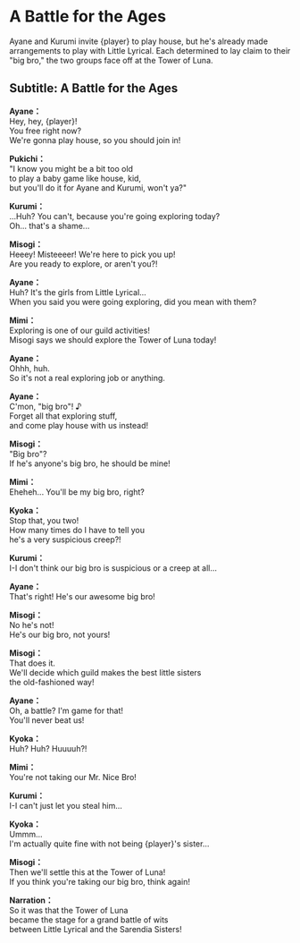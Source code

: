 # A Battle for the Ages
Ayane and Kurumi invite {player} to play house, but he's already made arrangements to play with Little Lyrical. Each determined to lay claim to their \"big bro,\" the two groups face off at the Tower of Luna.
  
## Subtitle: A Battle for the Ages
  
**Ayane：**  
Hey, hey, {player}!  
You free right now?  
We're gonna play house, so you should join in!  
  
**Pukichi：**  
\"I know you might be a bit too old  
to play a baby game like house, kid,  
but you'll do it for Ayane and Kurumi, won't ya?\"  
  
**Kurumi：**  
...Huh? You can't, because you're going exploring today?  
Oh... that's a shame...  
  
**Misogi：**  
Heeey! Misteeeer! We're here to pick you up!  
Are you ready to explore, or aren't you?!  
  
**Ayane：**  
Huh? It's the girls from Little Lyrical...  
When you said you were going exploring, did you mean with them?  
  
**Mimi：**  
Exploring is one of our guild activities!  
Misogi says we should explore the Tower of Luna today!  
  
**Ayane：**  
Ohhh, huh.  
So it's not a real exploring job or anything.  
  
**Ayane：**  
C'mon, \"big bro\"! ♪  
Forget all that exploring stuff,  
 and come play house with us instead!  
  
**Misogi：**  
\"Big bro\"?  
If he's anyone's big bro, he should be mine!  
  
**Mimi：**  
Eheheh... You'll be my big bro, right?  
  
**Kyoka：**  
Stop that, you two!  
How many times do I have to tell you  
he's a very suspicious creep?!  
  
**Kurumi：**  
I-I don't think our big bro is suspicious or a creep at all...  
  
**Ayane：**  
That's right! He's our awesome big bro!  
  
**Misogi：**  
No he's not!  
He's our big bro, not yours!  
  
**Misogi：**  
That does it.  
We'll decide which guild makes the best little sisters  
the old-fashioned way!  
  
**Ayane：**  
Oh, a battle? I'm game for that!  
 You'll never beat us!  
  
**Kyoka：**  
Huh? Huh? Huuuuh?!  
  
**Mimi：**  
You're not taking our Mr. Nice Bro!  
  
**Kurumi：**  
I-I can't just let you steal him...  
  
**Kyoka：**  
Ummm...  
I'm actually quite fine with not being {player}'s sister...  
  
**Misogi：**  
Then we'll settle this at the Tower of Luna!  
If you think you're taking our big bro, think again!  
  
**Narration：**  
So it was that the Tower of Luna  
became the stage for a grand battle of wits  
between Little Lyrical and the Sarendia Sisters!  
